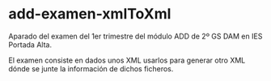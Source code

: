 # add-examen-xmlToXml

Aparado del examen del 1er trimestre del módulo ADD de 2º GS DAM en IES Portada Alta.

El examen consiste en dados unos XML usarlos para generar otro XML dónde se junte la información de dichos ficheros.
